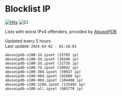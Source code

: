 # Blocklist IP

[![Hits](https://hits.seeyoufarm.com/api/count/incr/badge.svg?url=https%3A%2F%2Fgithub.com%2Fborestad%2Fblocklist-ip%2F&count_bg=%2379C83D&title_bg=%23555555&icon=&icon_color=%23E7E7E7&title=hits&edge_flat=false)](https://hits.seeyoufarm.com)  ![CI](https://img.shields.io/github/workflow/status/borestad/blocklist-ip/CI?style=flat-square)

Lists with worst IPv4 offenders, provided by [AbuseIPDB](https://www.abuseipdb.com/)

<!-- FOOTER-PLACEHOLDER -->
Updated every 5 hours<br>
Last update: `2024-03-02 - 01:10:03`
```
abuseipdb-s100-1d.ipset (25705 ip)
abuseipdb-s100-2d.ipset (30166 ip)
abuseipdb-s100-3d.ipset (32726 ip)
abuseipdb-s100-7d.ipset (38942 ip)
abuseipdb-s100-30d.ipset (59037 ip)
abuseipdb-s100-60d.ipset (82600 ip)
abuseipdb-s100-90d.ipset (104408 ip)
abuseipdb-s100-120d.ipset (125492 ip)
abuseipdb-s100-all.ipset (485770 ip)
```

